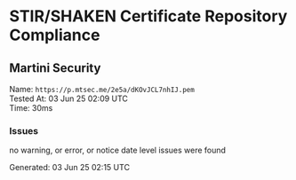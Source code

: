 # STIR/SHAKEN Certificate Repository Compliance

## Martini Security

Name: `https://p.mtsec.me/2e5a/dKOvJCL7nhIJ.pem`\
Tested At: 03 Jun 25 02:09 UTC\
Time: 30ms

### Issues

no warning, or error, or notice date level issues were found

Generated: 03 Jun 25 02:15 UTC